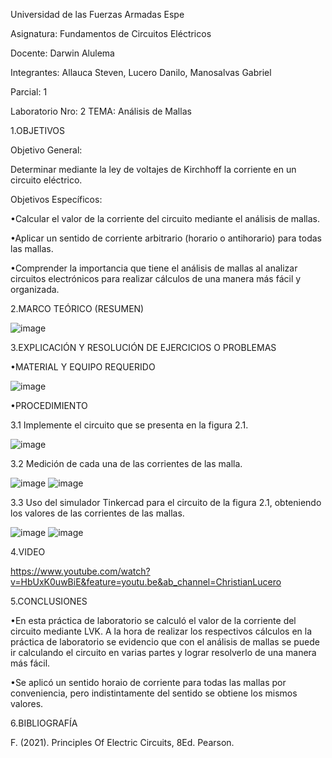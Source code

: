 Universidad de las Fuerzas Armadas Espe

Asignatura: Fundamentos de Circuitos Eléctricos

Docente:  Darwin Alulema

Integrantes: Allauca Steven, Lucero Danilo, Manosalvas Gabriel

Parcial: 1

Laboratorio Nro: 2
TEMA: Análisis de Mallas

1.OBJETIVOS

Objetivo General:

Determinar mediante la ley de voltajes de Kirchhoff la corriente en un circuito eléctrico.

Objetivos Específicos:

•Calcular el valor de la corriente del circuito mediante el análisis de mallas.

•Aplicar un sentido de corriente arbitrario (horario o antihorario) para todas las mallas.

•Comprender la importancia que tiene el análisis de mallas al analizar circuitos electrónicos para realizar cálculos de una manera más fácil y organizada.

2.MARCO TEÓRICO (RESUMEN)

![image](https://user-images.githubusercontent.com/94026628/143443287-9e021a27-88d7-4e04-8681-e14b47b7c4af.png)

3.EXPLICACIÓN Y RESOLUCIÓN DE EJERCICIOS O PROBLEMAS

•MATERIAL Y EQUIPO REQUERIDO

![image](https://user-images.githubusercontent.com/94026628/143443347-12507bf2-5cd6-4668-a41a-e19954c7ca67.png)

•PROCEDIMIENTO

3.1 Implemente el circuito que se presenta en la figura 2.1.

![image](https://user-images.githubusercontent.com/94026628/143443425-829b9367-4ef2-49ae-8888-edb2cc8ba655.png)

3.2 Medición de cada una de las corrientes de las malla.

![image](https://user-images.githubusercontent.com/94026628/143443480-3d8ef299-fb65-46db-a0a1-313071d424bb.png)
![image](https://user-images.githubusercontent.com/94026628/143443504-99dd14db-3182-4af6-b4d2-84b304994fde.png)

3.3 Uso del simulador Tinkercad para el circuito de la figura 2.1, obteniendo los valores de las corrientes de las mallas.

![image](https://user-images.githubusercontent.com/94026628/143443551-4ac229dc-f8e0-4ac1-9286-6da230aec824.png)
![image](https://user-images.githubusercontent.com/94026628/143443571-15cf0b86-2b65-45da-bd6e-73579e080fc4.png)

4.VIDEO

https://www.youtube.com/watch?v=HbUxK0uwBiE&feature=youtu.be&ab_channel=ChristianLucero 

5.CONCLUSIONES

•En esta práctica de laboratorio se calculó el valor de la corriente del circuito mediante LVK. A la hora de realizar los respectivos cálculos en la práctica de laboratorio se evidencio que con el análisis de mallas se puede ir calculando el circuito en varias partes y lograr resolverlo de una manera más fácil.

•Se aplicó un sentido horaio de corriente para todas las mallas por conveniencia, pero indistintamente del sentido se obtiene los mismos valores.

6.BIBLIOGRAFÍA

F. (2021). Principles Of Electric Circuits, 8Ed. Pearson.

